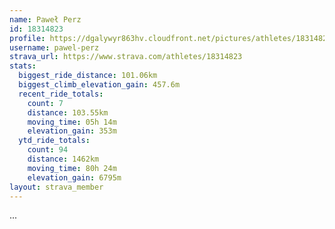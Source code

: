 ```yaml
---
name: Paweł Perz
id: 18314823
profile: https://dgalywyr863hv.cloudfront.net/pictures/athletes/18314823/5244308/1/large.jpg
username: pawel-perz
strava_url: https://www.strava.com/athletes/18314823
stats:
  biggest_ride_distance: 101.06km
  biggest_climb_elevation_gain: 457.6m
  recent_ride_totals:
    count: 7
    distance: 103.55km
    moving_time: 05h 14m
    elevation_gain: 353m
  ytd_ride_totals:
    count: 94
    distance: 1462km
    moving_time: 80h 24m
    elevation_gain: 6795m
layout: strava_member
--- 
```

...
